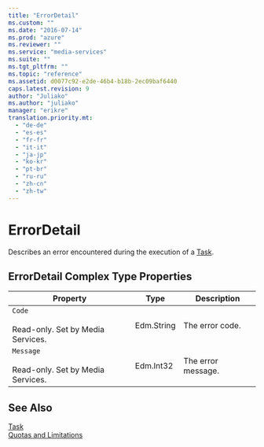 ```yaml
---
title: "ErrorDetail"
ms.custom: ""
ms.date: "2016-07-14"
ms.prod: "azure"
ms.reviewer: ""
ms.service: "media-services"
ms.suite: ""
ms.tgt_pltfrm: ""
ms.topic: "reference"
ms.assetid: d0077c92-e2de-46b4-b18b-2ec09baf6440
caps.latest.revision: 9
author: "Juliako"
ms.author: "juliako"
manager: "erikre"
translation.priority.mt: 
  - "de-de"
  - "es-es"
  - "fr-fr"
  - "it-it"
  - "ja-jp"
  - "ko-kr"
  - "pt-br"
  - "ru-ru"
  - "zh-cn"
  - "zh-tw"
---
```

# ErrorDetail
Describes an error encountered during the execution of a [Task](../MediaServicesREST/task.md).  
  
##  <a name="asset_entity_properties"></a> ErrorDetail Complex Type Properties  
  
|Property|Type|Description|  
|--------------|----------|-----------------|  
|`Code`<br /><br /> Read-only. Set by Media Services.|Edm.String|The error code.|  
|`Message`<br /><br /> Read-only. Set by Media Services.|Edm.Int32|The error message.|  
  
## See Also  
 [Task](../MediaServicesREST/task.md)   
 [Quotas and Limitations](http://msdn.microsoft.com/en-us/82f7e538-6bdf-4883-aa50-24574cc4996e)